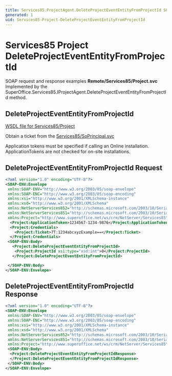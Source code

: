 ```yaml
---
title: Services85.ProjectAgent.DeleteProjectEventEntityFromProjectId SOAP
generated: 1
uid: Services85-Project-DeleteProjectEventEntityFromProjectId
---
```


# Services85 Project DeleteProjectEventEntityFromProjectId

SOAP request and response examples **Remote/Services85/Project.svc**
Implemented by the <see cref="M:SuperOffice.Services85.IProjectAgent.DeleteProjectEventEntityFromProjectId">SuperOffice.Services85.IProjectAgent.DeleteProjectEventEntityFromProjectId</see> method.

## DeleteProjectEventEntityFromProjectId

[WSDL file for Services85/Project](../Services85-Project.md)

Obtain a ticket from the [Services85/SoPrincipal.svc](../SoPrincipal/index.md)

Application tokens must be specified if calling an Online installation. ApplicationTokens are not checked for on-site installations.

## DeleteProjectEventEntityFromProjectId Request

```xml
<?xml version="1.0" encoding="UTF-8"?>
<SOAP-ENV:Envelope
 xmlns:SOAP-ENV="http://www.w3.org/2003/05/soap-envelope"
 xmlns:SOAP-ENC="http://www.w3.org/2003/05/soap-encoding"
 xmlns:xsi="http://www.w3.org/2001/XMLSchema-instance"
 xmlns:xsd="http://www.w3.org/2001/XMLSchema"
 xmlns:NetServerServices852="http://schemas.microsoft.com/2003/10/Serialization/Arrays"
 xmlns:NetServerServices851="http://schemas.microsoft.com/2003/10/Serialization/"
 xmlns:Project="http://www.superoffice.net/ws/crm/NetServer/Services85">
  <Project:ApplicationToken>1234567-1234-9876</Project:ApplicationToken>
  <Project:Credentials>
    <Project:Ticket>7T:1234abcxyzExample==</Project:Ticket>
  </Project:Credentials>
 <SOAP-ENV:Body>
   <Project:DeleteProjectEventEntityFromProjectId>
    <Project:ProjectId xsi:type="xsd:int">0</Project:ProjectId>
   </Project:DeleteProjectEventEntityFromProjectId>

 </SOAP-ENV:Body>
</SOAP-ENV:Envelope>

```

## DeleteProjectEventEntityFromProjectId Response

```xml
<?xml version="1.0" encoding="UTF-8"?>
<SOAP-ENV:Envelope
 xmlns:SOAP-ENV="http://www.w3.org/2003/05/soap-envelope"
 xmlns:SOAP-ENC="http://www.w3.org/2003/05/soap-encoding"
 xmlns:xsi="http://www.w3.org/2001/XMLSchema-instance"
 xmlns:xsd="http://www.w3.org/2001/XMLSchema"
 xmlns:NetServerServices852="http://schemas.microsoft.com/2003/10/Serialization/Arrays"
 xmlns:NetServerServices851="http://schemas.microsoft.com/2003/10/Serialization/"
 xmlns:Project="http://www.superoffice.net/ws/crm/NetServer/Services85">
 <SOAP-ENV:Body>
  <Project:DeleteProjectEventEntityFromProjectIdResponse>
  </Project:DeleteProjectEventEntityFromProjectIdResponse>
 </SOAP-ENV:Body>
</SOAP-ENV:Envelope>

```

